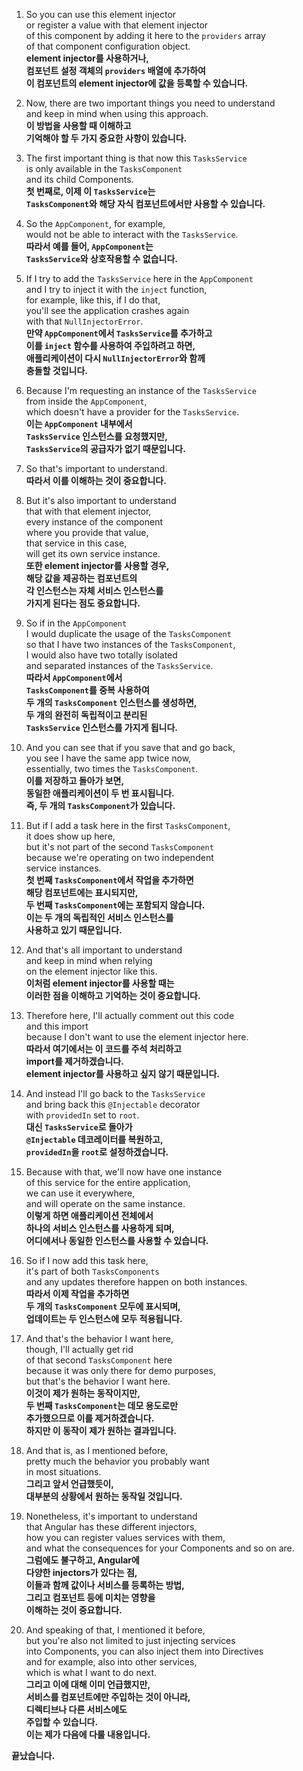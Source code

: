 1. So you can use this element injector  
   or register a value with that element injector  
   of this component by adding it here to the `providers` array  
   of that component configuration object.  
   **element injector를 사용하거나,  
   컴포넌트 설정 객체의 `providers` 배열에 추가하여  
   이 컴포넌트의 element injector에 값을 등록할 수 있습니다.**

2. Now, there are two important things you need to understand  
   and keep in mind when using this approach.  
   **이 방법을 사용할 때 이해하고  
   기억해야 할 두 가지 중요한 사항이 있습니다.**

3. The first important thing is that now this `TasksService`  
   is only available in the `TasksComponent`  
   and its child Components.  
   **첫 번째로, 이제 이 `TasksService`는  
   `TasksComponent`와 해당 자식 컴포넌트에서만 사용할 수 있습니다.**

4. So the `AppComponent`, for example,  
   would not be able to interact with the `TasksService`.  
   **따라서 예를 들어, `AppComponent`는  
   `TasksService`와 상호작용할 수 없습니다.**

5. If I try to add the `TasksService` here in the `AppComponent`  
   and I try to inject it with the `inject` function,  
   for example, like this, if I do that,  
   you'll see the application crashes again  
   with that `NullInjectorError`.  
   **만약 `AppComponent`에서 `TasksService`를 추가하고  
   이를 `inject` 함수를 사용하여 주입하려고 하면,  
   애플리케이션이 다시 `NullInjectorError`와 함께  
   충돌할 것입니다.**

6. Because I'm requesting an instance of the `TasksService`  
   from inside the `AppComponent`,  
   which doesn't have a provider for the `TasksService`.  
   **이는 `AppComponent` 내부에서  
   `TasksService` 인스턴스를 요청했지만,  
   `TasksService`의 공급자가 없기 때문입니다.**

7. So that's important to understand.  
   **따라서 이를 이해하는 것이 중요합니다.**

8. But it's also important to understand  
   that with that element injector,  
   every instance of the component  
   where you provide that value,  
   that service in this case,  
   will get its own service instance.  
   **또한 element injector를 사용할 경우,  
   해당 값을 제공하는 컴포넌트의  
   각 인스턴스는 자체 서비스 인스턴스를  
   가지게 된다는 점도 중요합니다.**

9. So if in the `AppComponent`  
   I would duplicate the usage of the `TasksComponent`  
   so that I have two instances of the `TasksComponent`,  
   I would also have two totally isolated  
   and separated instances of the `TasksService`.  
   **따라서 `AppComponent`에서  
   `TasksComponent`를 중복 사용하여  
   두 개의 `TasksComponent` 인스턴스를 생성하면,  
   두 개의 완전히 독립적이고 분리된  
   `TasksService` 인스턴스를 가지게 됩니다.**

10. And you can see that if you save that and go back,  
    you see I have the same app twice now,  
    essentially, two times the `TasksComponent`.  
    **이를 저장하고 돌아가 보면,  
    동일한 애플리케이션이 두 번 표시됩니다.  
    즉, 두 개의 `TasksComponent`가 있습니다.**

11. But if I add a task here in the first `TasksComponent`,  
    it does show up here,  
    but it's not part of the second `TasksComponent`  
    because we're operating on two independent  
    service instances.  
    **첫 번째 `TasksComponent`에서 작업을 추가하면  
    해당 컴포넌트에는 표시되지만,  
    두 번째 `TasksComponent`에는 포함되지 않습니다.  
    이는 두 개의 독립적인 서비스 인스턴스를  
    사용하고 있기 때문입니다.**

12. And that's all important to understand  
    and keep in mind when relying  
    on the element injector like this.  
    **이처럼 element injector를 사용할 때는  
    이러한 점을 이해하고 기억하는 것이 중요합니다.**

13. Therefore here, I'll actually comment out this code  
    and this import  
    because I don't want to use the element injector here.  
    **따라서 여기에서는 이 코드를 주석 처리하고  
    import를 제거하겠습니다.  
    element injector를 사용하고 싶지 않기 때문입니다.**

14. And instead I'll go back to the `TasksService`  
    and bring back this `@Injectable` decorator  
    with `providedIn` set to `root`.  
    **대신 `TasksService`로 돌아가  
    `@Injectable` 데코레이터를 복원하고,  
    `providedIn`을 `root`로 설정하겠습니다.**

15. Because with that, we'll now have one instance  
    of this service for the entire application,  
    we can use it everywhere,  
    and will operate on the same instance.  
    **이렇게 하면 애플리케이션 전체에서  
    하나의 서비스 인스턴스를 사용하게 되며,  
    어디에서나 동일한 인스턴스를 사용할 수 있습니다.**

16. So if I now add this task here,  
    it's part of both `TasksComponents`  
    and any updates therefore happen on both instances.  
    **따라서 이제 작업을 추가하면  
    두 개의 `TasksComponent` 모두에 표시되며,  
    업데이트는 두 인스턴스에 모두 적용됩니다.**

17. And that's the behavior I want here,  
    though, I'll actually get rid  
    of that second `TasksComponent` here  
    because it was only there for demo purposes,  
    but that's the behavior I want here.  
    **이것이 제가 원하는 동작이지만,  
    두 번째 `TasksComponent`는 데모 용도로만  
    추가했으므로 이를 제거하겠습니다.  
    하지만 이 동작이 제가 원하는 결과입니다.**

18. And that is, as I mentioned before,  
    pretty much the behavior you probably want  
    in most situations.  
    **그리고 앞서 언급했듯이,  
    대부분의 상황에서 원하는 동작일 것입니다.**

19. Nonetheless, it's important to understand  
    that Angular has these different injectors,  
    how you can register values services with them,  
    and what the consequences for your Components and so on are.  
    **그럼에도 불구하고, Angular에  
    다양한 injectors가 있다는 점,  
    이들과 함께 값이나 서비스를 등록하는 방법,  
    그리고 컴포넌트 등에 미치는 영향을  
    이해하는 것이 중요합니다.**

20. And speaking of that, I mentioned it before,  
    but you're also not limited to just injecting services  
    into Components, you can also inject them into Directives  
    and for example, also into other services,  
    which is what I want to do next.  
    **그리고 이에 대해 이미 언급했지만,  
    서비스를 컴포넌트에만 주입하는 것이 아니라,  
    디렉티브나 다른 서비스에도  
    주입할 수 있습니다.  
    이는 제가 다음에 다룰 내용입니다.**

**끝났습니다.**
